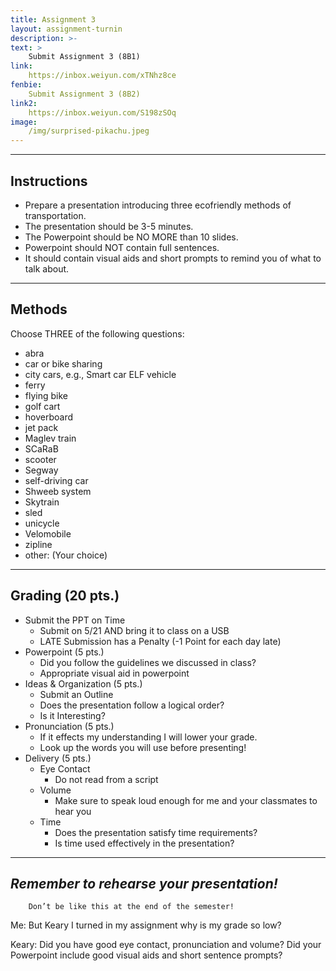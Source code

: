 ```yaml
---
title: Assignment 3
layout: assignment-turnin
description: >-
text: >
    Submit Assignment 3 (8B1)
link: 
    https://inbox.weiyun.com/xTNhz8ce
fenbie:
    Submit Assignment 3 (8B2)
link2:
    https://inbox.weiyun.com/S198zSOq
image: 
    /img/surprised-pikachu.jpeg
---
```

---

## Instructions
* Prepare a presentation introducing three ecofriendly methods of transportation.
* The presentation should be 3-5 minutes.
* The Powerpoint should be NO MORE than 10 slides.
* Powerpoint should NOT contain full sentences.
* It should contain visual aids and short prompts to remind you of what to talk about.
---
## Methods
Choose THREE of the following questions:
- abra
- car or bike sharing
- city cars, e.g., Smart car ELF vehicle
- ferry
- flying bike
- golf cart
- hoverboard
- jet pack 
- Maglev train 
- SCaRaB 
- scooter 
- Segway 
- self-driving car
- Shweeb system 
- Skytrain
- sled
- unicycle 
- Velomobile 
- zipline
- other: (Your choice)
---
## Grading (20 pts.)
* Submit the PPT on Time
	* Submit on 5/21 AND bring it to class on a USB
    * LATE Submission has a Penalty (-1 Point for each day late)
* Powerpoint (5 pts.)
	* Did you follow the guidelines we discussed in class?
	* Appropriate visual aid in powerpoint
* Ideas & Organization (5 pts.)
	* Submit an Outline
    * Does the presentation follow a logical order?
    * Is it Interesting?
* Pronunciation (5 pts.)
	* If it effects my understanding I will lower your grade.
	* Look up the words you will use before presenting!
* Delivery (5 pts.)
	* Eye Contact
	    * Do not read from a script
    * Volume
	    * Make sure to speak loud enough for me and your classmates to hear you
	* Time
	    * Does the presentation satisfy time requirements?
	    * Is time used effectively in the presentation?
---
## ***Remember to rehearse your presentation!***

        Don’t be like this at the end of the semester!

Me: But Keary I turned in my assignment why is my grade so low?

Keary: Did you have good eye contact, pronunciation and volume? Did your Powerpoint include good visual aids and short sentence prompts?

